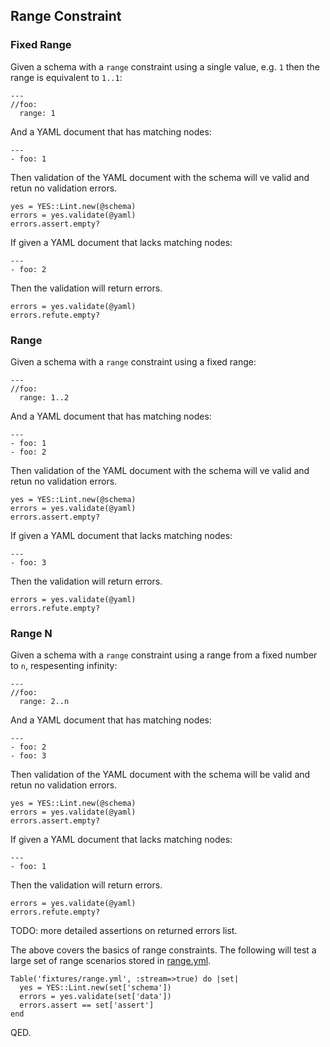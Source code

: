 ## Range Constraint

### Fixed Range

Given a schema with a `range` constraint using a single value,
e.g. `1` then the range is equivalent to `1..1`:

    ---
    //foo:
      range: 1

And a YAML document that has matching nodes:

    ---
    - foo: 1

Then validation of the YAML document with the schema will
ve valid and retun no validation errors.

    yes = YES::Lint.new(@schema)
    errors = yes.validate(@yaml)
    errors.assert.empty?

If given a YAML document that lacks matching nodes: 

    ---
    - foo: 2

Then the validation will return errors.

    errors = yes.validate(@yaml)
    errors.refute.empty?

### Range

Given a schema with a `range` constraint using a fixed range:

    ---
    //foo:
      range: 1..2

And a YAML document that has matching nodes:

    ---
    - foo: 1
    - foo: 2

Then validation of the YAML document with the schema will
ve valid and retun no validation errors.

    yes = YES::Lint.new(@schema)
    errors = yes.validate(@yaml)
    errors.assert.empty?

If given a YAML document that lacks matching nodes: 

    ---
    - foo: 3

Then the validation will return errors.

    errors = yes.validate(@yaml)
    errors.refute.empty?

### Range N

Given a schema with a `range` constraint using a range from a fixed number
to `n`, respesenting infinity:

    ---
    //foo:
      range: 2..n

And a YAML document that has matching nodes:

    ---
    - foo: 2
    - foo: 3

Then validation of the YAML document with the schema will
be valid and retun no validation errors.

    yes = YES::Lint.new(@schema)
    errors = yes.validate(@yaml)
    errors.assert.empty?

If given a YAML document that lacks matching nodes: 

    ---
    - foo: 1

Then the validation will return errors.

    errors = yes.validate(@yaml)
    errors.refute.empty?

TODO: more detailed assertions on returned errors list.

The above covers the basics of range constraints. The following
will test a large set of range scenarios stored in [range.yml](range.yml).

    Table('fixtures/range.yml', :stream=>true) do |set|
      yes = YES::Lint.new(set['schema'])
      errors = yes.validate(set['data'])
      errors.assert == set['assert']
    end

QED.
